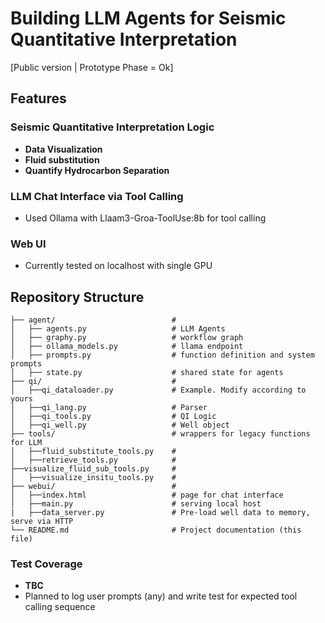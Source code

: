 # Building LLM Agents for Seismic Quantitative Interpretation

[Public version | Prototype Phase = Ok]

## Features

### Seismic Quantitative Interpretation Logic

- **Data Visualization**
- **Fluid substitution**
- **Quantify Hydrocarbon Separation**

### LLM Chat Interface via Tool Calling

- Used Ollama with Llaam3-Groa-ToolUse:8b for tool calling

### Web UI

- Currently tested on localhost with single GPU

## Repository Structure

```plaintext
├── agent/                          #
│   ├── agents.py                   # LLM Agents
│   ├── graphy.py                   # workflow graph
│   ├── ollama_models.py            # llama endpoint
│   ├── prompts.py                  # function definition and system prompts
│   ├── state.py                    # shared state for agents
├── qi/                             #
│   ├──qi_dataloader.py             # Example. Modify according to yours
│   ├──qi_lang.py                   # Parser
│   ├──qi_tools.py                  # QI Logic
│   ├──qi_well.py                   # Well object
├── tools/                          # wrappers for legacy functions for LLM
│   ├──fluid_substitute_tools.py    #
│   ├──retrieve_tools.py            #
├──visualize_fluid_sub_tools.py     # 
│   ├──visualize_insitu_tools.py    #
├── webui/                          #
│   ├──index.html                   # page for chat interface
│   ├──main.py                      # serving local host
|   ├──data_server.py               # Pre-load well data to memory, serve via HTTP
└── README.md                       # Project documentation (this file)
```

### Test Coverage

- **TBC**
- Planned to log user prompts (any) and write test for expected tool calling sequence
